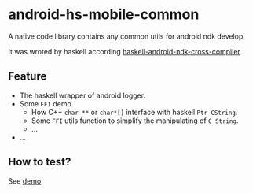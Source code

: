 # android-hs-mobile-common

A native code library contains any common utils for android ndk develop.

It was wroted by haskell according [haskell-android-ndk-cross-compiler](https://github.com/Guang1234567/ghc-cross-compiler-for-android/tree/v2-ghc-8.6.5-20190531-aarch64-linux-android)


## Feature

- The haskell wrapper of android logger.
- Some `FFI` demo.
    - How C++ `char **` or `char*[]` interface with haskell `Ptr CString`.
    - Some `FFI` utils function to simplify the manipulating of `C String`.
    - ...
- ...


## How to test?

See [demo](https://github.com/Guang1234567/hs-android-helloworld/blob/3de24cc386b6771756330a08c6b9d779492a59df/app/CMakeLists.txt#L70-L72).